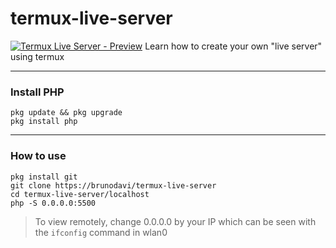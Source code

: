 
# termux-live-server
[![Termux Live Server - Preview](https://img.youtube.com/vi/MvvEUp_MZL8/0.jpg)](http://www.youtube.com/watch?v=MvvEUp_MZL8)
Learn how to create your own "live server" using termux

---

### Install PHP
    pkg update && pkg upgrade
    pkg install php

---

### How to use
    pkg install git
    git clone https://brunodavi/termux-live-server
    cd termux-live-server/localhost
    php -S 0.0.0.0:5500

> To view remotely, change 0.0.0.0 by your IP which can be seen with the `ifconfig` command in wlan0 
